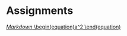 # Assignments
[*Markdown* \begin(equation)a^2 \end(equation)](https://github.com/u1278568/Assignments/blob/master/Assignment_week_2%20(1).ipynb)
